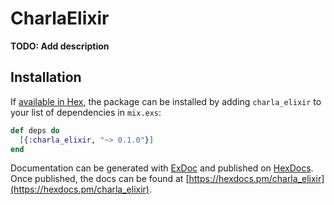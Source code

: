 # CharlaElixir

**TODO: Add description**

## Installation

If [available in Hex](https://hex.pm/docs/publish), the package can be installed
by adding `charla_elixir` to your list of dependencies in `mix.exs`:

```elixir
def deps do
  [{:charla_elixir, "~> 0.1.0"}]
end
```

Documentation can be generated with [ExDoc](https://github.com/elixir-lang/ex_doc)
and published on [HexDocs](https://hexdocs.pm). Once published, the docs can
be found at [https://hexdocs.pm/charla_elixir](https://hexdocs.pm/charla_elixir).

